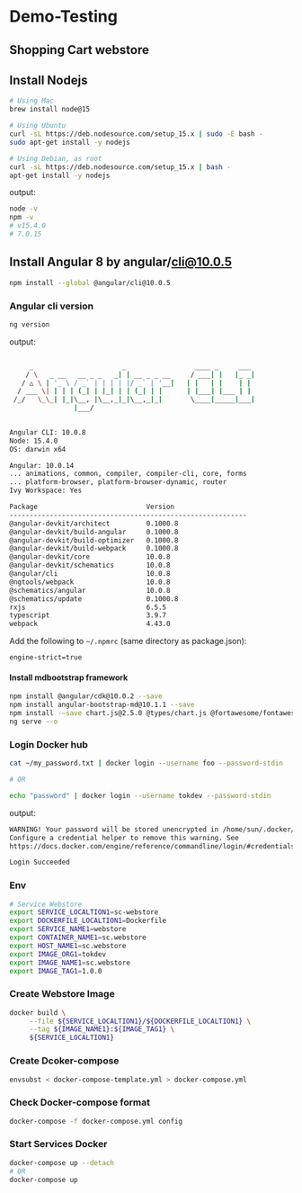 # Demo-Testing

## Shopping Cart webstore


## Install Nodejs


```bash
# Using Mac
brew install node@15

# Using Ubuntu
curl -sL https://deb.nodesource.com/setup_15.x | sudo -E bash -
sudo apt-get install -y nodejs

# Using Debian, as root
curl -sL https://deb.nodesource.com/setup_15.x | bash -
apt-get install -y nodejs

```


output:


```bash
node -v
npm -v
# v15.4.0
# 7.0.15
```

## Install Angular 8 by angular/cli@10.0.5

```bash
npm install --global @angular/cli@10.0.5

```

### Angular cli version

```bash
ng version

```

output:

```bash

     _                      _                 ____ _     ___
    / \   _ __   __ _ _   _| | __ _ _ __     / ___| |   |_ _|
   / △ \ | '_ \ / _` | | | | |/ _` | '__|   | |   | |    | |
  / ___ \| | | | (_| | |_| | | (_| | |      | |___| |___ | |
 /_/   \_\_| |_|\__, |\__,_|_|\__,_|_|       \____|_____|___|
                |___/
    

Angular CLI: 10.0.8
Node: 15.4.0
OS: darwin x64

Angular: 10.0.14
... animations, common, compiler, compiler-cli, core, forms
... platform-browser, platform-browser-dynamic, router
Ivy Workspace: Yes

Package                           Version
-----------------------------------------------------------
@angular-devkit/architect         0.1000.8
@angular-devkit/build-angular     0.1000.8
@angular-devkit/build-optimizer   0.1000.8
@angular-devkit/build-webpack     0.1000.8
@angular-devkit/core              10.0.8
@angular-devkit/schematics        10.0.8
@angular/cli                      10.0.8
@ngtools/webpack                  10.0.8
@schematics/angular               10.0.8
@schematics/update                0.1000.8
rxjs                              6.5.5
typescript                        3.9.7
webpack                           4.43.0

```

Add the following to ```~/.npmrc``` (same directory as package.json):

```
engine-strict=true
```


#### Install mdbootstrap framework


```bash
npm install @angular/cdk@10.0.2 --save
npm install angular-bootstrap-md@10.1.1 --save
npm install -–save chart.js@2.5.0 @types/chart.js @fortawesome/fontawesome-free hammerjs animate.css 
ng serve --o 

```


### Login Docker hub

```bash
cat ~/my_password.txt | docker login --username foo --password-stdin

# OR

echo "password" | docker login --username tokdev --password-stdin

```

output:

```bash
WARNING! Your password will be stored unencrypted in /home/sun/.docker/config.json.
Configure a credential helper to remove this warning. See
https://docs.docker.com/engine/reference/commandline/login/#credentials-store

Login Succeeded
```

### Env

```bash
# Service Webstore
export SERVICE_LOCALTION1=sc-webstore
export DOCKERFILE_LOCALTION1=Dockerfile
export SERVICE_NAME1=webstore
export CONTAINER_NAME1=sc.webstore
export HOST_NAME1=sc.webstore
export IMAGE_ORG1=tokdev
export IMAGE_NAME1=sc.webstore
export IMAGE_TAG1=1.0.0


```


### Create Webstore Image

```bash
docker build \
     --file ${SERVICE_LOCALTION1}/${DOCKERFILE_LOCALTION1} \
     --tag ${IMAGE_NAME1}:${IMAGE_TAG1} \
     ${SERVICE_LOCALTION1}
```


### Create Dcoker-compose


```bash
envsubst < docker-compose-template.yml > docker-compose.yml
```


### Check Docker-compose format


```bash
docker-compose -f docker-compose.yml config
```


### Start Services Docker


```bash
docker-compose up --detach
# OR
docker-compose up
```

